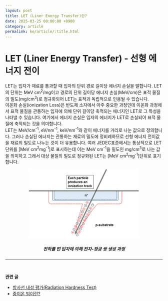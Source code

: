 ```yaml
---
layout: post
title: LET (Liner Energy Transfer)란?
date: 2025-03-25 00:00:00 +0900
category: article
permalink: ko/article/:title.html
---
```

# LET (Liner Energy Transfer) - 선형 에너지 전이
LET는 입자가 재료를 통과할 때 입자의 단위 경로 길이당 에너지 손실을 말합니다. LET의 단위는 MeV cm<sup>2</sup>/mg이고 경로의 단위 길이당 에너지 손실(MeV/cm)은 표적 물질의 밀도(mg/cm<sup>3</sup>)로 정규화되어 LET는 표적과 독립적으로 인용될 수 있습니다.<br>
이온화 손실(ionization Loss)은 반도체 소자에서 아주 중요한 과정인데 이온화 과정에서 표적 물질을 관통하는 입자에 의해 단위 길이당 축적되는 에너지인 LET로 그 특성을 나타낼 수 있습니다. 여기에서 에너지 손실은 입자의 에너지가 LET로 손실되어 표적 물질에 축적되는 것을 의미합니다.<br> LET는 MeV/cm<sup>-1</sup>, eV/nm<sup>-1</sup>, keV/nm<sup>-1</sup>와 같이 에너지를 거리로 나눈 값으로 정의합니다. 그러나 손실된 에너지는 관통하는 재료의 밀도에 정비례하므로 선형 에너지 전이값을 재료의 밀도로 나누는 것이 더 유용합니다. 여러 JEDEC표준에서는 통상적으로 LET단위를 [MeV cm<sup>2</sup>mg<sup>-1</sup>]로 표시하는데 이는 MeV cm<sup>-1</sup>을 밀도인 mg/cm<sup>3</sup>로 나눈 값을 의미하고 그래서 대상 물질의 밀도로 정규화된 LET는 [MeV cm<sup>2</sup>mg<sup>-1</sup>]단위로 표기합니다.

<!-- 중앙 정렬 이미지 -->
<p align="center"> 
  <img src="/assets/Articles/LET.png" alt= "하전 입자의 간단한 선형 에너지 전달 형상" style="width: 70%;">
</p>

<!-- 이미지 설명 -->
<div align="center"> 
<h5>전하를 띤 입자에 의해 전자-정공 쌍 생성 과정</h5>
</div>

-------------------------------------
<br/> <!-- 한줄 띄기 -->

**관련 글**
- [방사선 내성 평가(Radiation Hardness Test)](/ko/article/3.방사선-내성-평가.html)
- [중이온 빔이란?](/ko/article/10.중이온.html)